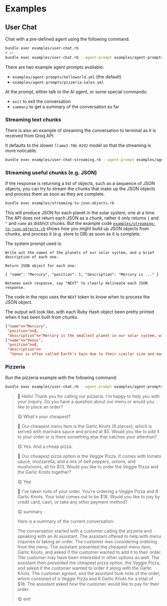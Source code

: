 # Examples

## User Chat

Chat with a pre-defined agent using the following command:

```bash
bundle exec examples/user-chat.rb
# or
bundle exec examples/user-chat.rb --agent-prompt examples/agent-prompts/helloworld.yml
```

There are two example agent prompts available:

- `examples/agent-prompts/helloworld.yml` (the default)
- `examples/agent-prompts/pizzeria-sales.yml`

At the prompt, either talk to the AI agent, or some special commands:

- `exit` to exit the conversation
- `summary` to get a summary of the conversation so far

### Streaming text chunks

There is also an example of streaming the conversation to terminal as it is received from Groq API.

It defaults to the slower `llama3-70b-8192` model so that the streaming is more noticable.

```bash
bundle exec examples/user-chat-streaming.rb --agent-prompt examples/agent-prompts/pizzeria-sales.yml
```

### Streaming useful chunks (e.g. JSON)

If the response is returning a list of objects, such as a sequence of JSON objects, you can try to stream the chunks that make up the JSON objects and process them as soon as they are complete.

```bash
bundle exec examples/streaming-to-json-objects.rb
```

This will produce JSON for each planet in the solar system, one at a time. The API does not return each JSON as a chunk, rather it only returns `{` and `"` and `name` as distinct chunks. But the example code [`examples/streaming-to-json-objects.rb`](examples/streaming-to-json-objects.rb) shows how you might build up JSON objects from chunks, and process it (e.g. store to DB) as soon as it is complete.

The system prompt used is:

```plain
Write out the names of the planets of our solar system, and a brief description of each one.

Return JSON object for each one:

{ "name": "Mercury", "position": 1, "description": "Mercury is ..." }

Between each response, say "NEXT" to clearly delineate each JSON response.
```

The code in the repo uses the `NEXT` token to know when to process the JSON object.

The output will look like, with each Ruby Hash object been pretty printed when it has been built from chunks.

```json
{"name"=>"Mercury",
 "position"=>1,
 "description"=>"Mercury is the smallest planet in our solar system, with a highly elliptical orbit that takes it extremely close to the sun."}
{"name"=>"Venus",
 "position"=>2,
 "description"=>
  "Venus is often called Earth's twin due to their similar size and mass, but it has a thick atmosphere that traps heat, making it the hottest planet."}
```

### Pizzeria

Run the pizzeria example with the following command:

```bash
bundle exec examples/user-chat.rb --agent-prompt examples/agent-prompts/pizzeria-sales.yml
```

> 🍕 Hello! Thank you for calling our pizzeria. I'm happy to help you with your inquiry. Do you have a question about our menu or would you like to place an order?
>
> 😋 What's your cheapest?
>
> 🍕 Our cheapest menu item is the Garlic Knots (6 pieces), which is served with marinara sauce and priced at $5. Would you like to add it to your order or is there something else that catches your attention?
>
> 😋 Yes. And a cheap pizza.
>
> 🍕 Our cheapest pizza option is the Veggie Pizza. It comes with tomato sauce, mozzarella, and a mix of bell peppers, onions, and mushrooms, all for $13. Would you like to order the Veggie Pizza and the Garlic Knots together?
>
> 😋 Yep
>
> 🍕 I've taken note of your order. You're ordering a Veggie Pizza and 6 Garlic Knots. Your total comes out to be $18. Would you like to pay by credit card, cash, or take any other payment method?
>
> 😋 summary
>
> Here is a summary of the current conversation:
>
> The conversation started with a customer calling the pizzeria and speaking with an AI assistant. The assistant offered to help with menu inquiries or taking an order. The customer was considering ordering from the menu. The assistant presented the cheapest menu item, Garlic Knots, and asked if the customer wanted to add it to their order. The customer may have been interested in other options as well. The assistant then presented the cheapest pizza option, the Veggie Pizza, and asked if the customer wanted to order it along with the Garlic Knots. The customer agreed, and the assistant took note of the order, which consisted of a Veggie Pizza and 6 Garlic Knots for a total of $18. The assistant asked how the customer would like to pay for their order.
>
> 😋 exit
